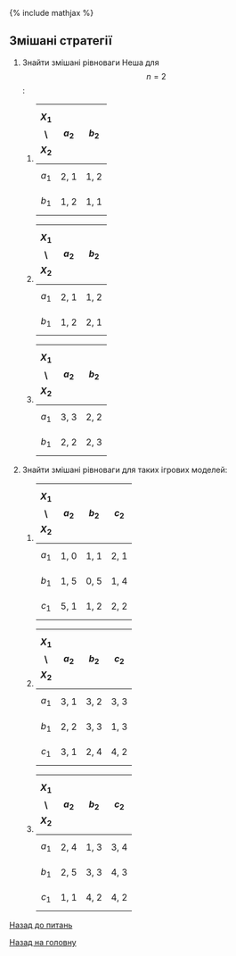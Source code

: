 <!-- 15.05 -->
{% include mathjax %}

## Змішані стратегії

1. Знайти змішані рівноваги Неша для $$n = 2$$:

	1. 
		$$X_1$$ \ $$X_2$$ | $$a_2$$ | $$b_2$$
		----------------- | ------- | -------
		$$a_1$$           | 2, 1    | 1, 2
		$$b_1$$           | 1, 2    | 1, 1
	
	2. 
		$$X_1$$ \ $$X_2$$ | $$a_2$$ | $$b_2$$
		----------------- | ------- | -------
		$$a_1$$           | 2, 1    | 1, 2
		$$b_1$$           | 1, 2    | 2, 1

	3. 
		$$X_1$$ \ $$X_2$$ | $$a_2$$ | $$b_2$$
		----------------- | ------- | -------
		$$a_1$$           | 3, 3    | 2, 2
		$$b_1$$           | 2, 2    | 2, 3

2. Знайти змішані рівноваги для таких ігрових моделей:

	1. 
		$$X_1$$ \ $$X_2$$ | $$a_2$$ | $$b_2$$ | $$c_2$$
		----------------- | ------- | ------- | -------
		$$a_1$$           | 1, 0    | 1, 1    | 2, 1
		$$b_1$$           | 1, 5    | 0, 5    | 1, 4
		$$c_1$$           | 5, 1    | 1, 2    | 2, 2
	
	2. 
		$$X_1$$ \ $$X_2$$ | $$a_2$$ | $$b_2$$ | $$c_2$$
		----------------- | ------- | ------- | -------
		$$a_1$$           | 3, 1    | 3, 2    | 3, 3
		$$b_1$$           | 2, 2    | 3, 3    | 1, 3
		$$c_1$$           | 3, 1    | 2, 4    | 4, 2

	3. 
		$$X_1$$ \ $$X_2$$ | $$a_2$$ | $$b_2$$ | $$c_2$$
		----------------- | ------- | ------- | -------
		$$a_1$$           | 2, 4    | 1, 3    | 3, 4
		$$b_1$$           | 2, 5    | 3, 3    | 4, 3
		$$c_1$$           | 1, 1    | 4, 2    | 4, 2

[Назад до питань](README.md)

[Назад на головну](../README.md)
